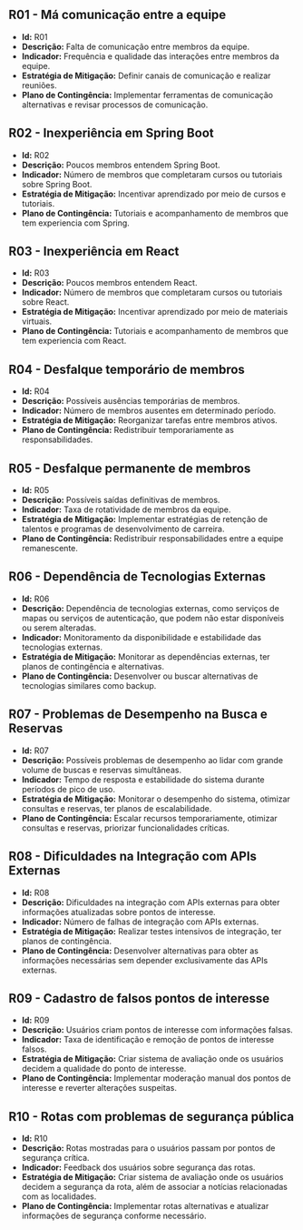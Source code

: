 ## R01 - Má comunicação entre a equipe
- **Id:** R01
- **Descrição:** Falta de comunicação entre membros da equipe.
- **Indicador:** Frequência e qualidade das interações entre membros da equipe.
- **Estratégia de Mitigação:** Definir canais de comunicação e realizar reuniões.
- **Plano de Contingência:** Implementar ferramentas de comunicação alternativas e revisar processos de comunicação.

## R02 - Inexperiência em Spring Boot
- **Id:** R02
- **Descrição:** Poucos membros entendem Spring Boot.
- **Indicador:** Número de membros que completaram cursos ou tutoriais sobre Spring Boot.
- **Estratégia de Mitigação:** Incentivar aprendizado por meio de cursos e tutoriais.
- **Plano de Contingência:** Tutoriais e acompanhamento de membros que tem experiencia com Spring.

## R03 - Inexperiência em React
- **Id:** R03
- **Descrição:** Poucos membros entendem React.
- **Indicador:** Número de membros que completaram cursos ou tutoriais sobre React.
- **Estratégia de Mitigação:** Incentivar aprendizado por meio de materiais virtuais.
- **Plano de Contingência:** Tutoriais e acompanhamento de membros que tem experiencia com React.

## R04 - Desfalque temporário de membros
- **Id:** R04
- **Descrição:** Possíveis ausências temporárias de membros.
- **Indicador:** Número de membros ausentes em determinado período.
- **Estratégia de Mitigação:** Reorganizar tarefas entre membros ativos.
- **Plano de Contingência:** Redistribuir temporariamente as responsabilidades.

## R05 - Desfalque permanente de membros
- **Id:** R05
- **Descrição:** Possíveis saídas definitivas de membros.
- **Indicador:** Taxa de rotatividade de membros da equipe.
- **Estratégia de Mitigação:** Implementar estratégias de retenção de talentos e programas de desenvolvimento de carreira.
- **Plano de Contingência:** Redistribuir responsabilidades entre a equipe remanescente.

## R06 - Dependência de Tecnologias Externas
- **Id:** R06
- **Descrição:** Dependência de tecnologias externas, como serviços de mapas ou serviços de autenticação, que podem não estar disponíveis ou serem alteradas.
- **Indicador:** Monitoramento da disponibilidade e estabilidade das tecnologias externas.
- **Estratégia de Mitigação:** Monitorar as dependências externas, ter planos de contingência e alternativas.
- **Plano de Contingência:** Desenvolver ou buscar alternativas de tecnologias similares como backup.

## R07 - Problemas de Desempenho na Busca e Reservas
- **Id:** R07
- **Descrição:** Possíveis problemas de desempenho ao lidar com grande volume de buscas e reservas simultâneas.
- **Indicador:** Tempo de resposta e estabilidade do sistema durante períodos de pico de uso.
- **Estratégia de Mitigação:** Monitorar o desempenho do sistema, otimizar consultas e reservas, ter planos de escalabilidade.
- **Plano de Contingência:** Escalar recursos temporariamente, otimizar consultas e reservas, priorizar funcionalidades críticas.

## R08 - Dificuldades na Integração com APIs Externas
- **Id:** R08
- **Descrição:** Dificuldades na integração com APIs externas para obter informações atualizadas sobre pontos de interesse.
- **Indicador:** Número de falhas de integração com APIs externas.
- **Estratégia de Mitigação:** Realizar testes intensivos de integração, ter planos de contingência.
- **Plano de Contingência:** Desenvolver alternativas para obter as informações necessárias sem depender exclusivamente das APIs externas.

## R09 - Cadastro de falsos pontos de interesse
- **Id:** R09
- **Descrição:** Usuários criam pontos de interesse com informações falsas.
- **Indicador:** Taxa de identificação e remoção de pontos de interesse falsos.
- **Estratégia de Mitigação:** Criar sistema de avaliação onde os usuários decidem a qualidade do ponto de interesse.
- **Plano de Contingência:** Implementar moderação manual dos pontos de interesse e reverter alterações suspeitas.

## R10 - Rotas com problemas de segurança pública
- **Id:** R10
- **Descrição:** Rotas mostradas para o usuários passam por pontos de segurança crítica.
- **Indicador:** Feedback dos usuários sobre segurança das rotas.
- **Estratégia de Mitigação:** Criar sistema de avaliação onde os usuários decidem a segurança da rota, além de associar a notícias relacionadas com as localidades.
- **Plano de Contingência:** Implementar rotas alternativas e atualizar informações de segurança conforme necessário.
